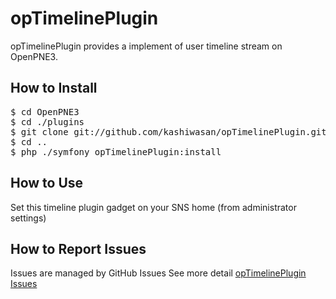 opTimelinePlugin
================

opTimelinePlugin provides a implement of user timeline stream on OpenPNE3.


How to Install
--------------

<pre>$ cd OpenPNE3
$ cd ./plugins
$ git clone git://github.com/kashiwasan/opTimelinePlugin.git
$ cd ..
$ php ./symfony opTimelinePlugin:install</pre>


How to Use
----------

Set this timeline plugin gadget on your SNS home (from administrator settings)


How to Report Issues
--------------------

Issues are managed by GitHub Issues
See more detail [opTimelinePlugin Issues](https://github.com/kashiwasan/opTimelinePlugin/issues)

